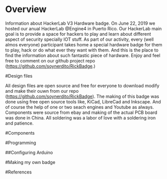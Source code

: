 # Overview

Information about HackerLab V3 Hardware badge. On June 22, 2019 we hosted our anual HackerLab @Engine4 in Puerto Rico. Our HackerLab main goal is to provide a space for hackers to play and learn about different aspect of security specially IOT stuff.
As part of our activity, every (well almos everyone) participant takes home a special hardware badge for them to play, hack or do what ever they want with them. And this is the place to find the information about such fantastic piece of hardware. Enjoy and feel free to comment on our github project repo (https://github.com/soynerdito/RickBadge.)

#Design files

All design files are open source and free for everyone to download modify and make their ouwn from our repo (https://github.com/soynerdito/RickBadge). The making of this badge was done using free open source tools like, KiCad, LibreCad and Inkscape. And of course the help of one or two seach engines and Youtube as always.
Components were source from ebay and making of the actual PCB board was done in China. All soldering was a labor of love with a soldering iron and patience.

#Components

#Programming

##Configuring Arduino

#Making my own badge

#References
